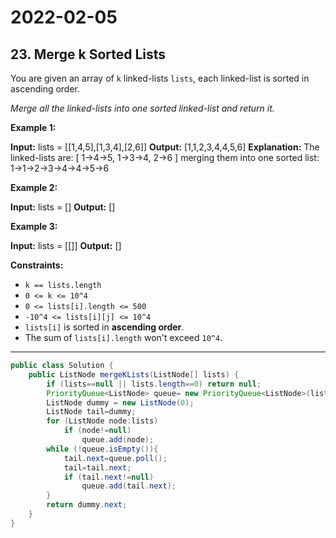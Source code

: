# 2022-02-05

## 23. Merge k Sorted Lists

You are given an array of `k` linked-lists `lists`, each linked-list is sorted in ascending order.

_Merge all the linked-lists into one sorted linked-list and return it._

**Example 1:**

**Input:** lists = \[\[1,4,5\],\[1,3,4\],\[2,6\]\]
**Output:** \[1,1,2,3,4,4,5,6\]
**Explanation:** The linked-lists are:
\[
1->4->5,
1->3->4,
2->6
\]
merging them into one sorted list:
1->1->2->3->4->4->5->6

**Example 2:**

**Input:** lists = \[\]
**Output:** \[\]

**Example 3:**

**Input:** lists = \[\[\]\]
**Output:** \[\]

**Constraints:**

- `k == lists.length`
- `0 <= k <= 10^4`
- `0 <= lists[i].length <= 500`
- `-10^4 <= lists[i][j] <= 10^4`
- `lists[i]` is sorted in **ascending order**.
- The sum of `lists[i].length` won't exceed `10^4`.

---

```java
public class Solution {
    public ListNode mergeKLists(ListNode[] lists) {
        if (lists==null || lists.length==0) return null;
        PriorityQueue<ListNode> queue= new PriorityQueue<ListNode>(lists.length, (a,b)-> a.val-b.val);
        ListNode dummy = new ListNode(0);
        ListNode tail=dummy;
        for (ListNode node:lists)
            if (node!=null)
                queue.add(node);
        while (!queue.isEmpty()){
            tail.next=queue.poll();
            tail=tail.next;
            if (tail.next!=null)
                queue.add(tail.next);
        }
        return dummy.next;
    }
}
```
